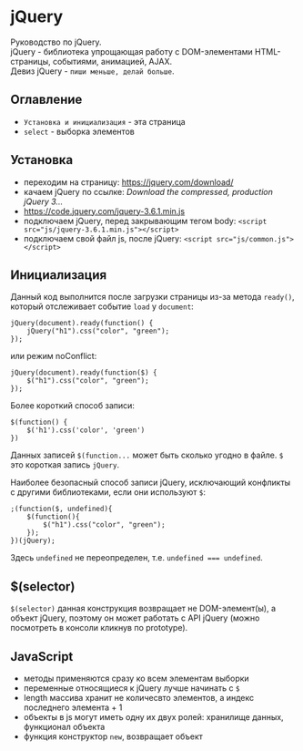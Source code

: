 # jQuery
Руководство по jQuery.  
jQuery - библиотека упрощающая работу с DOM-элементами HTML-страницы, событиями, анимацией, AJAX.  
Девиз jQuery - `пиши меньше, делай больше`.

## Оглавление
- `Установка и инициализация` - эта страница
- `select` - выборка элементов

## Установка
- переходим на страницу: https://jquery.com/download/
- качаем jQuery по ссылке: *Download the compressed, production jQuery 3...*
- https://code.jquery.com/jquery-3.6.1.min.js
- подключаем jQuery, перед закрывающим тегом body: `<script src="js/jquery-3.6.1.min.js"></script>`
- подключаем свой файл js, после jQuery: `<script src="js/common.js"></script>`

## Инициализация
Данный код выполнится после загрузки страницы из-за метода `ready()`, который отслеживает событие `load` у `document`:

    jQuery(document).ready(function() {
        jQuery("h1").css("color", "green");
    });

или режим noConflict:

    jQuery(document).ready(function($) {
        $("h1").css("color", "green");
    });

Более короткий способ записи:

    $(function() {
        $('h1').css('color', 'green')
    })

Данных записей `$(function...` может быть сколько угодно в файле. `$` это короткая запись `jQuery`.

Наиболее безопасный способ записи jQuery, исключающий конфликты с другими библиотеками, если они используют `$`:

    ;(function($, undefined){
        $(function(){
            $("h1").css("color", "green");
        });
    })(jQuery);

Здесь `undefined` не переопределен, т.е. `undefined === undefined`.

## $(selector)
`$(selector)` данная конструкция возвращает не DOM-элемент(ы), а объект jQuery, поэтому он может работать с API jQuery (можно посмотреть в консоли кликнув по prototype).

## JavaScript
- методы применяются сразу ко всем элементам выборки
- переменные относящиеся к jQuery лучше начинать с `$`
- length массива хранит не количесвто элементов, а индекс последнего элемента + 1
- объекты в js могут иметь одну их двух ролей: хранилище данных, функционал объекта
- функция конструктор `new`, возвращает объект

